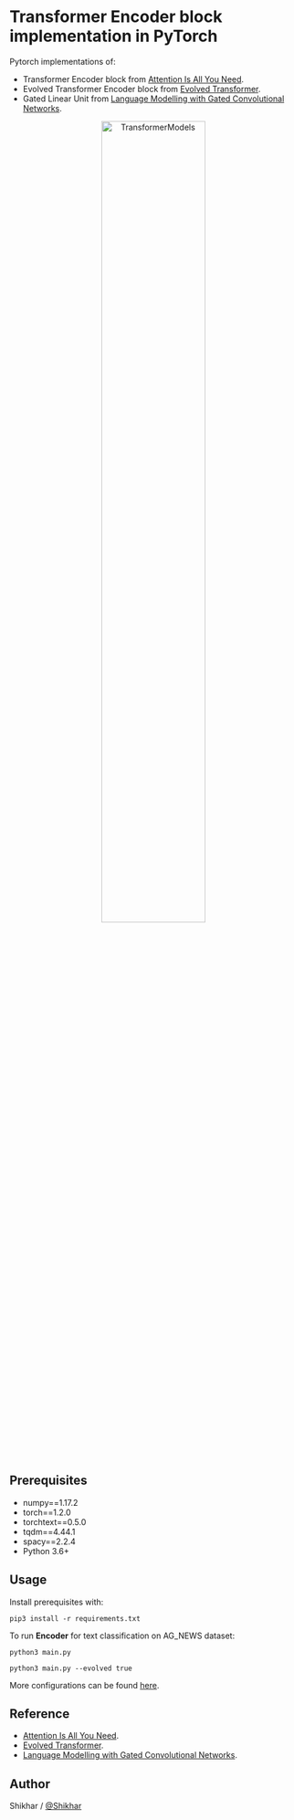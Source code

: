 # Transformer Encoder block implementation in PyTorch

Pytorch implementations of:

* Transformer Encoder block from [Attention Is All You Need](https://arxiv.org/abs/1706.03762).
* Evolved Transformer Encoder block from [Evolved Transformer](https://arxiv.org/abs/1901.11117).
* Gated Linear Unit from [Language Modelling with Gated Convolutional Networks](https://arxiv.org/abs/1612.08083).

<p align="center"><img src="/assets/Evolved\ Transformer.png" alt="TransformerModels" width="60%"></p>

## Prerequisites
- numpy==1.17.2
- torch==1.2.0
- torchtext==0.5.0
- tqdm==4.44.1
- spacy==2.2.4
- Python 3.6+
 
## Usage

Install prerequisites with:
    
    pip3 install -r requirements.txt

To run **Encoder** for text classification on AG_NEWS dataset:

    python3 main.py 

    python3 main.py --evolved true 

More configurations can be found [here](config.py).

## Reference

- [Attention Is All You Need](https://arxiv.org/abs/1706.03762).
- [Evolved Transformer](https://arxiv.org/abs/1901.11117).
- [Language Modelling with Gated Convolutional Networks](https://arxiv.org/abs/1612.08083).


## Author

Shikhar / [@Shikhar](https://shikhar-s.github.io)
